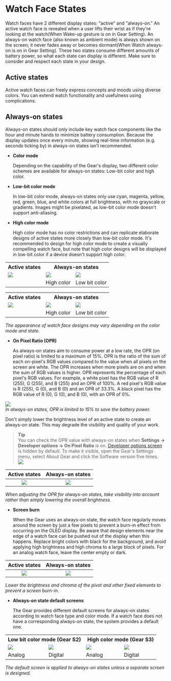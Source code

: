 # Watch Face States

Watch faces have 2 different display states: "active" and "always-on." An active watch face is revealed when a user lifts their wrist as if they're looking at the watch(When Wake-up gesture is on in Gear Setting). An always-on watch face (also known as ambient mode) is always shown on the screen; it never fades away or becomes dormant(When Watch always-on is on in Gear Setting). These two states consume different amounts of battery power, so what each state can display is different. Make sure to consider and respect each state in your design.

## Active states

Active watch faces can freely express concepts and moods using diverse colors. You can extend watch functionality and usefulness using complications.

## Always-on states


Always-on states should only include key watch face components like the hour and minute hands to minimize battery consumption. Because the display updates once every minute, showing real-time information (e.g. seconds ticking by) in always-on states isn't recommended.

-   **Color mode**

    Depending on the capability of the Gear's display, two different color schemes are available for always-on states: Low-bit color and high color.

-   **Low-bit color mode**

    In low-bit color mode, always-on states only use cyan, magenta, yellow, red, green, blue, and white colors at full brightness, with no grayscale or gradients. Images might be pixelated, as low-bit color mode doesn't support anti-aliasing.

-   **High color mode**

    High color mode has no color restrictions and can replicate elaborate designs of active states more closely than low-bit color mode. It's recommended to design for high color mode to create a visually compelling watch face, but note that high color designs will be displayed in low-bit color if a device doesn't support high color.

<table align="center">
 <tr>
  <th> Active states </th>
  <th colspan="2"> Always-on states </th>
 </tr>
 <tr>
  <td> <img src="media/watchface_4.2.2_1_1_1.png"> </td>
  <td> <img src="media/watchface_4.2.2_1_1_2.png"> </td>
  <td> <img src="media/watchface_4.2.2_1_1_3.png"> </td>
 </tr>
 <tr>
  <td> </td>
  <td> High color </td>
  <td> Low bit color </td>
 </tr>
</table>

<table align="center">
 <tr>
  <th> Active states </th>
  <th colspan="2"> Always-on states </th>
 </tr>
 <tr>
  <td> <img src="media/watchface_4.2.2_1_2_1.png"> </td>
  <td> <img src="media/watchface_4.2.2_1_2_2.png"> </td>
  <td> <img src="media/watchface_4.2.2_1_2_3.png"> </td>
 </tr>
 <tr>
  <td> </td>
  <td> High color </td>
  <td> Low bit color </td>
 </tr>
</table>  

*The appearance of watch face designs may vary depending on the color mode and state.*

-   **On Pixel Ratio (OPR)**

    As always-on states aim to consume power at a low rate, the OPR (on pixel ratio) is limited to a maximum of 15%. OPR is the ratio of the sum of each on-pixel's RGB values compared to the value when all pixels on the screen are white. The OPR increases when more pixels are on and when the sum of RGB values is higher. OPR represents the percentage of each pixel's RGB values. For example, a white pixel has the RGB value of R (255), G (255), and B (255) and an OPR of 100%. A red pixel's RGB value is R (255), G (0), and B (0) and an OPR of 33.3%. A black pixel has the RGB value of R (0), G (0), and B (0), with an OPR of 0%.

![](media/watchface_4.2.2_2-650x344.png)  
*In always-on states, OPR is limited to 15% to save the battery power.*

Don't simply lower the brightness level of an active state to create an always-on state. This may degrade the visibility and quality of your work.



  > **Tip**  
  > You can check the OPR value with always-on states when **Settings -> Developer options -> On Pixel Ratio** is on. [Developer options screen](http://developer.samsung.com/gear/develop/testing-your-app-on-gear) is hidden by default. To make it visible, open the Gear's Settings menu, select About Gear and click the Software version five times.  
  >  ![](media/watchface_4.1_tip-750x153.png)


| Active states | Always-on states |
|:--:|:--:|
| ![](media/watchface_4.2.2_3-600x182_1.png) | ![](media/watchface_4.2.2_3-600x182_2.png) |  

*When adjusting the OPR for always-on states, take visibility into account rather than simply lowering the overall brightness.*

-   **Screen burn**

    When the Gear uses an always-on state, the watch face regularly moves around the screen by just a few pixels to prevent a burn-in effect from occurring on the OLED display. Be aware that design elements near the edge of a watch face can be pushed out of the display when this happens. Replace bright colors with black for the background, and avoid applying high brightness and high chroma to a large block of pixels. For an analog watch face, leave the center empty or dark.

| Active states | Always-on states |
  |:--:|:--:|
  | ![](media/watchface_4.2.2_4-600x123_1.png)  | ![](media/watchface_4.2.2_4-600x123_2.png)  |  

*Lower the brightness and chroma of the pivot and other fixed elements to prevent a screen burn-in.*

- **Always-on state default screens**

    The Gear provides different default screens for always-on states according to watch face type and color mode. If a watch face does not have a corresponding always-on state, the system provides a default one.

<table>
 <tr>
  <th colspan="2"> Low bit color mode (Gear S2) </th>
  <th colspan="2"> High color mode (Gear S3) </th>
 </tr>
 <tr>
  <td> <img src="media/watchface_4.2.2_5-600x123_1.png"> </td>
  <td> <img src="media/watchface_4.2.2_5-600x123_2.png"> </td>
  <td> <img src="media/watchface_4.2.2_5-600x123_3.png"> </td>
  <td> <img src="media/watchface_4.2.2_5-600x123_4.png"> </td>
 </tr>
 <tr>
  <td> Analog </td>
  <td> Digital </td>
  <td> Analog </td>
  <td> Digital </td>
 </tr>
</table>  

*The default screen is applied to always-on states unless a separate screen is designed.*
